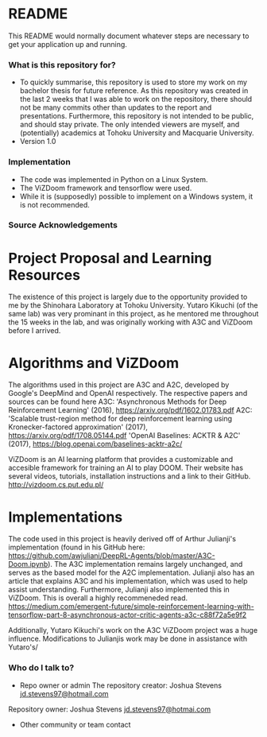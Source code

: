 # README #

This README would normally document whatever steps are necessary to get your application up and running.

### What is this repository for? ###

* To quickly summarise, this repository is used to store my work on my bachelor thesis for future reference. As this repository was created in the last 2 weeks that I was able to work on the repository, there should not be many commits other than updates to the report and presentations. Furthermore, this repository is not intended to be public, and should stay private. The only intended viewers are myself, and (potentially) academics at Tohoku University and Macquarie University.
* Version 1.0


### Implementation ###
* The code was implemented in Python on a Linux System. 
* The ViZDoom framework and tensorflow were used. 
* While it is (supposedly) possible to implement on a Windows system, it is not recommended.

### Source Acknowledgements ###

# Project Proposal and Learning Resources
The existence of this project is largely due to the opportunity provided to me by the Shinohara Laboratory at Tohoku University.
Yutaro Kikuchi (of the same lab) was very prominant in this project, as he mentored me throughout the 15 weeks in the lab, and was originally working with A3C and ViZDoom before I arrived.

# Algorithms and ViZDoom
The algorithms used in this project are A3C and A2C, developed by Google's DeepMind and OpenAI respectively. The respective papers and sources can be found here
	A3C: 	'Asynchronous Methods for Deep Reinforcement Learning' (2016), https://arxiv.org/pdf/1602.01783.pdf
	A2C:	'Scalable trust-region method for deep reinforcement learning using Kronecker-factored approximation' (2017), https://arxiv.org/pdf/1708.05144.pdf
			'OpenAI Baselines: ACKTR & A2C' (2017), https://blog.openai.com/baselines-acktr-a2c/
			
ViZDoom is an AI learning platform that provides a customizable and accesible framework for training an AI to play DOOM. Their website has several videos, tutorials, installation instructions and a link to their GitHub. 
	http://vizdoom.cs.put.edu.pl/

# Implementations
The code used in this project is heavily derived off of Arthur Julianji's implementation (found in his GitHub here: https://github.com/awjuliani/DeepRL-Agents/blob/master/A3C-Doom.ipynb). The A3C implementation remains largely unchanged, and serves as the based model for the A2C implementation. Julianji also has an article that explains A3C and his implementation, which was used to help assist understanding. Furthermore, Julianji also implemented this in ViZDoom. This is overall a highly recommeneded read. https://medium.com/emergent-future/simple-reinforcement-learning-with-tensorflow-part-8-asynchronous-actor-critic-agents-a3c-c88f72a5e9f2

Additionally, Yutaro Kikuchi's work on the A3C ViZDoom project was a huge influence. Modifications to Julianjis work may be done in assistance with Yutaro's/
### Who do I talk to? ###

* Repo owner or admin
The repository creator:
	Joshua Stevens
	jd.stevens97@hotmail.com

Repository owner:
	Joshua Stevens
	jd.stevens97@hotmai.com
* Other community or team contact